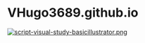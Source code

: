 # VHugo3689.github.io
[![script-visual-study-basicillustrator.png](https://i.postimg.cc/1zhLDMYd/script-visual-study-basicillustrator.png)](https://postimg.cc/K1fq27b7)
